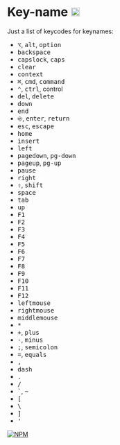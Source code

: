 # Key-name <a href="http://unlicense.org/UNLICENSE"><img src="http://upload.wikimedia.org/wikipedia/commons/6/62/PD-icon.svg" width="20"/></a>

Just a list of keycodes for keynames:

* <kbd>⌥</kbd>, <kbd>alt</kbd>, <kbd>option</kbd>
* <kbd>backspace</kbd>
* <kbd>capslock</kbd>, <kbd>caps</kbd>
* <kbd>clear</kbd>
* <kbd>context</kbd>
* <kbd>⌘</kbd>, <kbd>cmd</kbd>, <kbd>command</kbd>
* <kbd>⌃</kbd>, <kbd>ctrl</kbd>,	</kbd>control</kbd>
* <kbd>del</kbd>, <kbd>delete</kbd>
* <kbd>down</kbd>
* <kbd>end</kbd>
* <kbd>⎆</kbd>, <kbd>enter</kbd>, <kbd>return</kbd>
* <kbd>esc</kbd>, <kbd>escape</kbd>
* <kbd>home</kbd>
* <kbd>insert</kbd>
* <kbd>left</kbd>
* <kbd>pagedown</kbd>, <kbd>pg-down</kbd>
* <kbd>pageup</kbd>, <kbd>pg-up</kbd>
* <kbd>pause</kbd>
* <kbd>right</kbd>
* <kbd>⇧</kbd>, <kbd>shift</kbd>
* <kbd>space</kbd>
* <kbd>tab</kbd>
* <kbd>up</kbd>
* <kbd>F1</kbd>
* <kbd>F2</kbd>
* <kbd>F3</kbd>
* <kbd>F4</kbd>
* <kbd>F5</kbd>
* <kbd>F6</kbd>
* <kbd>F7</kbd>
* <kbd>F8</kbd>
* <kbd>F9</kbd>
* <kbd>F10</kbd>
* <kbd>F11</kbd>
* <kbd>F12</kbd>
* <kbd>leftmouse</kbd>
* <kbd>rightmouse</kbd>
* <kbd>middlemouse</kbd>
* <kbd>*</kbd>
* <kbd>+</kbd>, <kbd>plus</kbd>
* <kbd>-</kbd>, <kbd>minus</kbd>
* <kbd>;</kbd>, <kbd>semicolon</kbd>
* <kbd>=</kbd>, <kbd>equals</kbd>
* <kbd>,</kbd>
* <kbd>dash</kbd>
* <kbd>.</kbd>
* <kbd>/</kbd>
* <kbd>`</kbd>, <kbd>~</kbd>
* <kbd>[</kbd>
* <kbd>\\</kbd>
* <kbd>]</kbd>
* <kbd>'</kbd>

[![NPM](https://nodei.co/npm/key-name.png?downloads=true&downloadRank=true&stars=true)](https://nodei.co/npm/key-name/)